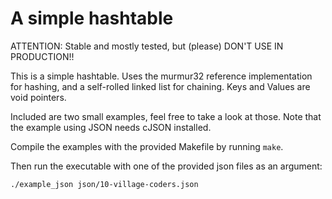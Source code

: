 # A simple hashtable

ATTENTION: Stable and mostly tested, but (please) DON'T USE IN PRODUCTION!!

This is a simple hashtable. Uses the murmur32 reference implementation for hashing, and a self-rolled linked list for chaining.
Keys and Values are void pointers. 

Included are two small examples, feel free to take a look at those. Note that the example using JSON needs cJSON installed.

Compile the examples with the provided Makefile by running
`make`.

Then run the executable with one of the provided json files as an argument:

`./example_json json/10-village-coders.json`

